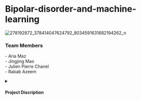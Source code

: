 # Bipolar-disorder-and-machine-learning

![278192872_378414047624792_8034591631682194262_n](https://github.com/Joycemaolol/Bipolar-disorder-and-machine-learning/assets/102880878/34bade9e-e294-449b-98f2-0cbe913f30c3)

<h3 align="left">Team Members</h3>
- Aria Maz <br>
- Jingjing Mao <br> 
- Julien Pierre Chanel <br>
- Rabab Azeem <br>
<p><p>
  
  <details>
<summary><h4>Project Discription</h4></summary>
Bipolar disorder, especially bipolar II disorder, is known to have a high suicide and self-harm rate and a high misdiagnosis rate. This project attempts to identify patients with bipolar II disorder among healthy controls and patients with major depressive disorder. We used the motor activity data collected by the motion-sensitive sensor at Haukland University Hospital, Bergen, Norway and applied a convolutional neural network and a long short-term memory network with corresponding accuracies of 63.48% and 75.7%, respectively.
